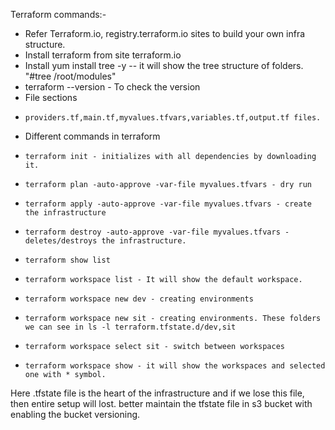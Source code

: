 Terraform commands:-
- Refer Terraform.io, registry.terraform.io sites to build your own infra structure.
- Install terraform from site terraform.io
- Install yum install tree -y -- it will show the tree structure of folders. "#tree /root/modules"
- terraform --version  - To check the version
- File sections
-     providers.tf,main.tf,myvalues.tfvars,variables.tf,output.tf files.
-  Different commands in terraform
-     terraform init - initializes with all dependencies by downloading it.
-     terraform plan -auto-approve -var-file myvalues.tfvars - dry run
-     terraform apply -auto-approve -var-file myvalues.tfvars - create the infrastructure
-     terraform destroy -auto-approve -var-file myvalues.tfvars - deletes/destroys the infrastructure.
-     terraform show list
-     terraform workspace list - It will show the default workspace.
-     terraform workspace new dev - creating environments
-     terraform workspace new sit - creating environments. These folders we can see in ls -l terraform.tfstate.d/dev,sit
-     terraform workspace select sit - switch between workspaces
-     terraform workspace show - it will show the workspaces and selected one with * symbol.
Here .tfstate file is the heart of the infrastructure and if we lose this file, then entire setup will lost. better maintain the tfstate file in s3 bucket with enabling the bucket versioning.
